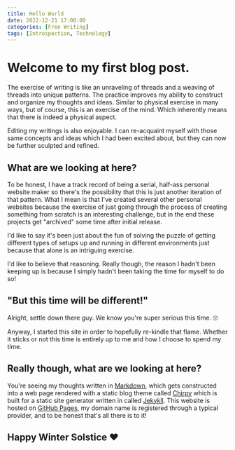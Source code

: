 ```yaml
---
title: Hello Wurld
date: 2022-12-21 17:00:00
categories: [Free Writing]
tags: [Introspection, Technology]
---
```


# Welcome to my first blog post. 

The exercise of writing is like an unraveling of threads and a weaving of threads into unique patterns. The practice improves my ability to construct and organize my thoughts and ideas. Similar to physical exercise in many ways, but of course, this is an exercise of the mind. Which inherently means that there is indeed a physical aspect.

Editing my writings is also enjoyable. I can re-acquaint myself with those same concepts and ideas which I had been excited about, but they can now be further sculpted and refined.

## What are we looking at here?

To be honest, I have a track record of being a serial, half-ass personal website maker so there's the possibility that this is just another iteration of that pattern. What I mean is that I've created several other personal websites because the exercise of just going through the process of creating something from scratch is an interesting challenge, but in the end these projects get "archived" some time after initial release. 

I'd like to say it's been just about the fun of solving the puzzle of getting different types of setups up and running in different environments just because that alone is an intriguing exercise.

I'd like to believe that reasoning. Really though, the reason I hadn't been keeping up is because I simply hadn't been taking the time for myself to do so!

## "But this time will be different!"

Alright, settle down there guy. We know you're super serious this time. 🙄

Anyway, I started this site in order to hopefully re-kindle that flame. Whether it sticks or not this time is entirely up to me and how I choose to spend my time.

## Really though, what are we looking at here?
You're seeing my thoughts written in [Markdown](https://www.markdownguide.org/), which gets constructed into a web page rendered with a static blog theme called [Chirpy](https://github.com/cotes2020/jekyll-theme-chirpy) which is built for a static site generator written in called [Jekykll](https://jekyllrb.com/). This website is hosted on [GitHub Pages](https://pages.github.com/), my domain name is registered through a typical provider, and to be honest that's all there is to it!

## Happy Winter Solstice ❤️